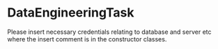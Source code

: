 # DataEngineeringTask
Please insert necessary credentials relating to database and server etc where the insert comment is in the constructor classes.
